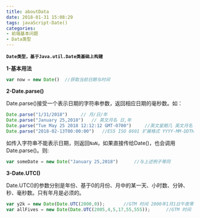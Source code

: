 ```yaml
---
title: aboutData
date: 2018-01-31 15:08:29
tags: javaScript-Date()
categories:
- 前端基本问题
- Data类型
---
```


**`Date类型，基于Java.util.Date类基础上构建`**

**1-基本用法**

```javascript
var now = new Date()  //获取当前日期与时间
```

**2-Date.parse()**

​	Date.parse()接受一个表示日期的字符串参数，返回相应日期的毫秒数。如：

```javascript
Date.parse("1/31/2018") 	// 月/日/年
Date.parse("January 25,2018")	// 英文月名 日,年
Date.parse("Tue May 25 2018 12:12:12 GMT-0700") 	//英文星期几 英文月名 日 年 时:分:秒 时区
Date.parse("2018-02-13T00:00:00") 	//ES5 ISO 8601 扩展格式 YYYY-MM-DDTHH:mm:ss.sssZ
```

​	如传入字符串不能表示日期，则返回`NaN`，如果直接传给Date()，也会调用Date.parse()。则:

```javascript
var someDate = new Date("January 25,2018") 		//与上述例子等同
```

**3-Date.UTC()**

​	Date.UTC()的参数分别是年份、基于0的月份、月中的某一天、小时数、分钟、秒、毫秒数。只有年月是必须的。

```javascript
var y2k = new Date(Date.UTC(2000,0));		//GTM 时间 2000年1月1日午夜零时
var allFives = new Date(Date.UTC(2005,4,5,17,55,555)); 		//GTM 时间 2005年5月5日下午5:55:55
```

